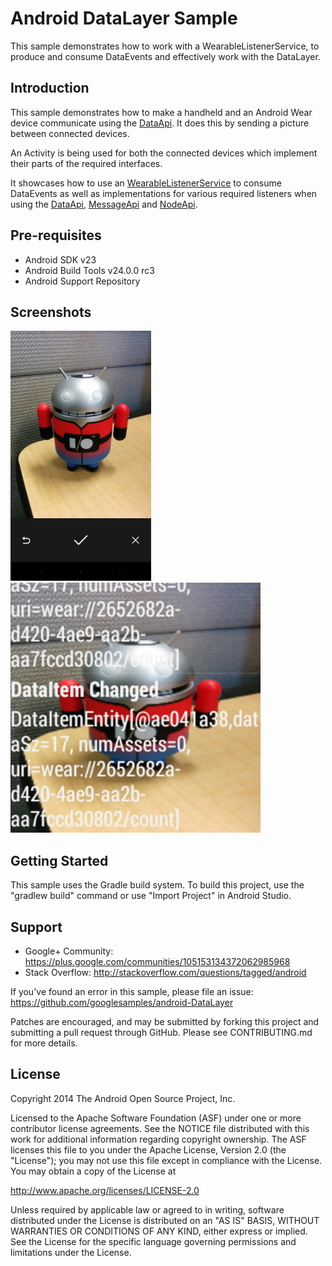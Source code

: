 
Android DataLayer Sample
===================================

This sample demonstrates how to work with a WearableListenerService,
to produce and consume DataEvents and effectively work with the DataLayer.

Introduction
------------

This sample demonstrates how to make a handheld and an Android Wear device communicate
using the [DataApi][2].
It does this by sending a picture between connected devices.

An Activity is being used for both the connected devices which implement their parts of
the required interfaces.

It showcases how to use an [WearableListenerService][1] to consume DataEvents
as well as implementations for various required listeners when using the [DataApi][2],
[MessageApi][3] and [NodeApi][4].

[1]: https://developer.android.com/reference/com/google/android/gms/wearable/WearableListenerService.html
[2]: https://developer.android.com/reference/com/google/android/gms/wearable/DataApi.html
[3]: https://developer.android.com/reference/com/google/android/gms/wearable/MessageApi.html
[4]: https://developer.android.com/reference/com/google/android/gms/wearable/NodeApi.html

Pre-requisites
--------------

- Android SDK v23
- Android Build Tools v24.0.0 rc3
- Android Support Repository

Screenshots
-------------

<img src="screenshots/phone_image.png" height="400" alt="Screenshot"/> <img src="screenshots/wearable_background_image.png" height="400" alt="Screenshot"/> 

Getting Started
---------------

This sample uses the Gradle build system. To build this project, use the
"gradlew build" command or use "Import Project" in Android Studio.

Support
-------

- Google+ Community: https://plus.google.com/communities/105153134372062985968
- Stack Overflow: http://stackoverflow.com/questions/tagged/android

If you've found an error in this sample, please file an issue:
https://github.com/googlesamples/android-DataLayer

Patches are encouraged, and may be submitted by forking this project and
submitting a pull request through GitHub. Please see CONTRIBUTING.md for more details.

License
-------

Copyright 2014 The Android Open Source Project, Inc.

Licensed to the Apache Software Foundation (ASF) under one or more contributor
license agreements.  See the NOTICE file distributed with this work for
additional information regarding copyright ownership.  The ASF licenses this
file to you under the Apache License, Version 2.0 (the "License"); you may not
use this file except in compliance with the License.  You may obtain a copy of
the License at

http://www.apache.org/licenses/LICENSE-2.0

Unless required by applicable law or agreed to in writing, software
distributed under the License is distributed on an "AS IS" BASIS, WITHOUT
WARRANTIES OR CONDITIONS OF ANY KIND, either express or implied.  See the
License for the specific language governing permissions and limitations under
the License.
